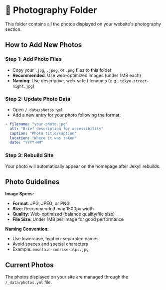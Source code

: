 # 📸 Photography Folder

This folder contains all the photos displayed on your website's photography section.

## How to Add New Photos

### Step 1: Add Photo Files

- Copy your `.jpg`, `.jpeg`, or `.png` files to this folder
- **Recommended**: Use web-optimized images (under 1MB each)
- **Naming**: Use descriptive, web-safe filenames (e.g., `tokyo-street-night.jpg`)

### Step 2: Update Photo Data

- Open `/_data/photos.yml`
- Add a new entry for your photo following the format:

```yml
- filename: "your-photo.jpg"
  alt: "Brief description for accessibility"
  caption: "Photo title/caption"
  location: "Where it was taken"
  date: "YYYY-MM"
```

### Step 3: Rebuild Site

Your photo will automatically appear on the homepage after Jekyll rebuilds.

## Photo Guidelines

**Image Specs:**

- **Format**: JPG, JPEG, or PNG
- **Size**: Recommended max 1500px width
- **Quality**: Web-optimized (balance quality/file size)
- **File Size**: Under 1MB per image for good performance

**Naming Convention:**

- Use lowercase, hyphen-separated names
- Avoid spaces and special characters
- Example: `mountain-sunrise-alps.jpg`

## Current Photos

The photos displayed on your site are managed through the `/_data/photos.yml` file.
